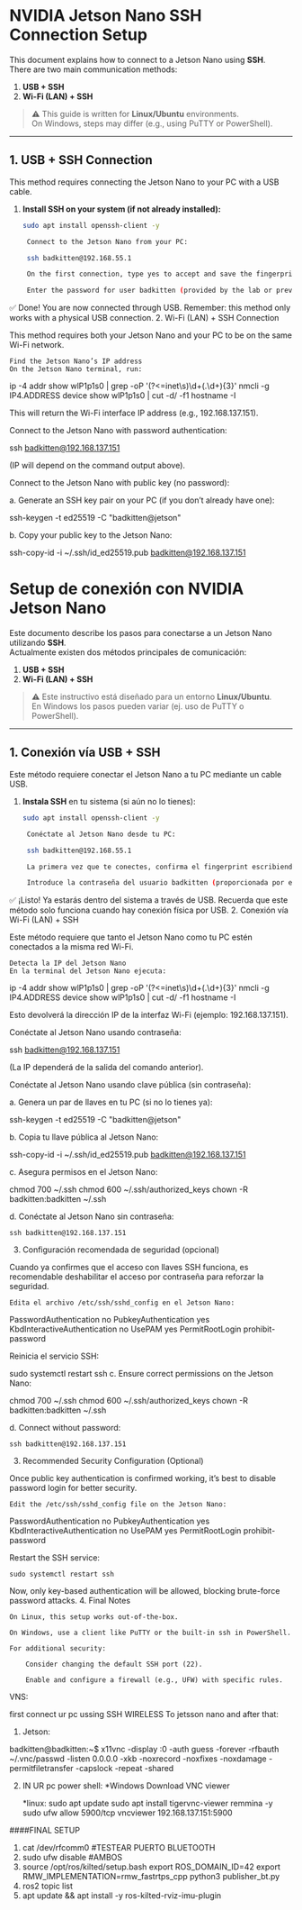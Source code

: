 # NVIDIA Jetson Nano SSH Connection Setup

This document explains how to connect to a Jetson Nano using **SSH**.  
There are two main communication methods:

1. **USB + SSH**  
2. **Wi-Fi (LAN) + SSH**  

> ⚠️ This guide is written for **Linux/Ubuntu** environments.  
> On Windows, steps may differ (e.g., using PuTTY or PowerShell).

---

## 1. USB + SSH Connection

This method requires connecting the Jetson Nano to your PC with a USB cable.

1. **Install SSH on your system (if not already installed):**  
   ```bash
   sudo apt install openssh-client -y

    Connect to the Jetson Nano from your PC:

    ssh badkitten@192.168.55.1

    On the first connection, type yes to accept and save the fingerprint.

    Enter the password for user badkitten (provided by the lab or previously set on your Jetson Nano).

✅ Done! You are now connected through USB.
Remember: this method only works with a physical USB connection.
2. Wi-Fi (LAN) + SSH Connection

This method requires both your Jetson Nano and your PC to be on the same Wi-Fi network.

    Find the Jetson Nano’s IP address
    On the Jetson Nano terminal, run:

ip -4 addr show wlP1p1s0 | grep -oP '(?<=inet\s)\d+(\.\d+){3}'
nmcli -g IP4.ADDRESS device show wlP1p1s0 | cut -d/ -f1
hostname -I

This will return the Wi-Fi interface IP address (e.g., 192.168.137.151).

Connect to the Jetson Nano with password authentication:

ssh badkitten@192.168.137.151

(IP will depend on the command output above).

Connect to the Jetson Nano with public key (no password):

a. Generate an SSH key pair on your PC (if you don’t already have one):

ssh-keygen -t ed25519 -C "badkitten@jetson"

b. Copy your public key to the Jetson Nano:

ssh-copy-id -i ~/.ssh/id_ed25519.pub badkitten@192.168.137.151
# Setup de conexión con NVIDIA Jetson Nano

Este documento describe los pasos para conectarse a un Jetson Nano utilizando **SSH**.  
Actualmente existen dos métodos principales de comunicación:

1. **USB + SSH**  
2. **Wi-Fi (LAN) + SSH**  

> ⚠️ Este instructivo está diseñado para un entorno **Linux/Ubuntu**.  
> En Windows los pasos pueden variar (ej. uso de PuTTY o PowerShell).

---

## 1. Conexión vía USB + SSH

Este método requiere conectar el Jetson Nano a tu PC mediante un cable USB.

1. **Instala SSH** en tu sistema (si aún no lo tienes):  
   ```bash
   sudo apt install openssh-client -y

    Conéctate al Jetson Nano desde tu PC:

    ssh badkitten@192.168.55.1

    La primera vez que te conectes, confirma el fingerprint escribiendo yes.

    Introduce la contraseña del usuario badkitten (proporcionada por el laboratorio o definida en tu Jetson Nano).

✅ ¡Listo! Ya estarás dentro del sistema a través de USB.
Recuerda que este método solo funciona cuando hay conexión física por USB.
2. Conexión vía Wi-Fi (LAN) + SSH

Este método requiere que tanto el Jetson Nano como tu PC estén conectados a la misma red Wi-Fi.

    Detecta la IP del Jetson Nano
    En la terminal del Jetson Nano ejecuta:

ip -4 addr show wlP1p1s0 | grep -oP '(?<=inet\s)\d+(\.\d+){3}'
nmcli -g IP4.ADDRESS device show wlP1p1s0 | cut -d/ -f1
hostname -I

Esto devolverá la dirección IP de la interfaz Wi-Fi (ejemplo: 192.168.137.151).

Conéctate al Jetson Nano usando contraseña:

ssh badkitten@192.168.137.151

(La IP dependerá de la salida del comando anterior).

Conéctate al Jetson Nano usando clave pública (sin contraseña):

a. Genera un par de llaves en tu PC (si no lo tienes ya):

ssh-keygen -t ed25519 -C "badkitten@jetson"

b. Copia tu llave pública al Jetson Nano:

ssh-copy-id -i ~/.ssh/id_ed25519.pub badkitten@192.168.137.151

c. Asegura permisos en el Jetson Nano:

chmod 700 ~/.ssh
chmod 600 ~/.ssh/authorized_keys
chown -R badkitten:badkitten ~/.ssh

d. Conéctate al Jetson Nano sin contraseña:

    ssh badkitten@192.168.137.151

3. Configuración recomendada de seguridad (opcional)

Cuando ya confirmes que el acceso con llaves SSH funciona, es recomendable deshabilitar el acceso por contraseña para reforzar la seguridad.

    Edita el archivo /etc/ssh/sshd_config en el Jetson Nano:

PasswordAuthentication no
PubkeyAuthentication yes
KbdInteractiveAuthentication no
UsePAM yes
PermitRootLogin prohibit-password

Reinicia el servicio SSH:

sudo systemctl restart ssh
c. Ensure correct permissions on the Jetson Nano:

chmod 700 ~/.ssh
chmod 600 ~/.ssh/authorized_keys
chown -R badkitten:badkitten ~/.ssh

d. Connect without password:

    ssh badkitten@192.168.137.151

3. Recommended Security Configuration (Optional)

Once public key authentication is confirmed working, it’s best to disable password login for better security.

    Edit the /etc/ssh/sshd_config file on the Jetson Nano:

PasswordAuthentication no
PubkeyAuthentication yes
KbdInteractiveAuthentication no
UsePAM yes
PermitRootLogin prohibit-password

Restart the SSH service:

    sudo systemctl restart ssh

Now, only key-based authentication will be allowed, blocking brute-force password attacks.
4. Final Notes

    On Linux, this setup works out-of-the-box.

    On Windows, use a client like PuTTY or the built-in ssh in PowerShell.

    For additional security:

        Consider changing the default SSH port (22).

        Enable and configure a firewall (e.g., UFW) with specific rules.




VNS:

first connect ur pc ussing SSH WIRELESS To jetsson nano and after that:


1. Jetson:

badkitten@badkitten:~$ x11vnc -display :0 -auth guess -forever -rfbauth ~/.vnc/passwd -listen 0.0.0.0        -xkb -noxrecord -noxfixes -noxdamage -permitfiletransfer -capslock -repeat -shared 

2. IN UR pc power shell:
    *Windows Download VNC viewer

    *linux:
    sudo apt update
    sudo apt install tigervnc-viewer remmina -y
    sudo ufw allow 5900/tcp
    vncviewer 192.168.137.151:5900


####FINAL SETUP

1. cat /dev/rfcomm0 #TESTEAR PUERTO BLUETOOTH
2. sudo ufw disable #AMBOS
3. source /opt/ros/kilted/setup.bash
    export ROS_DOMAIN_ID=42
    export RMW_IMPLEMENTATION=rmw_fastrtps_cpp
    python3 publisher_bt.py
4. ros2 topic list
5. apt update && apt install -y ros-kilted-rviz-imu-plugin
